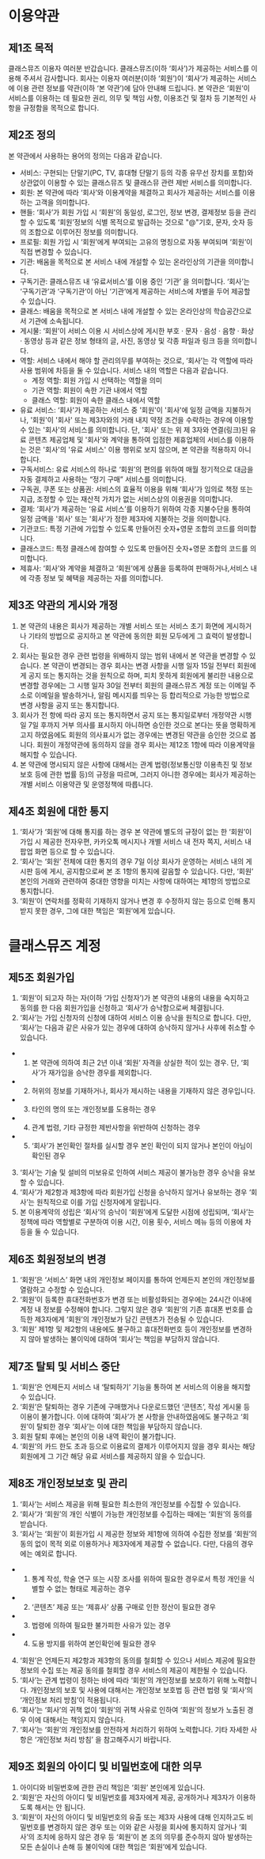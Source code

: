# 이용약관

## 제1조 목적

클래스뮤즈 이용자 여러분 반갑습니다. 클래스뮤즈(이하 ‘회사’)가 제공하는 서비스를 이용해 주셔서 감사합니다. 회사는 이용자 여러분(이하 ‘회원’)이 ‘회사’가 제공하는 서비스에 이용 관련 정보를 약관(이하 ‘본 약관’)에 담아 안내해 드립니다. 본 약관은 ‘회원’이 서비스를 이용하는 데 필요한 권리, 의무 및 책임 사항, 이용조건 및 절차 등 기본적인 사항을 규정함을 목적으로 합니다.

## 제2조 정의

본 약관에서 사용하는 용어의 정의는 다음과 같습니다.

- 서비스: 구현되는 단말기(PC, TV, 휴대형 단말기 등의 각종 유무선 장치를 포함)와 상관없이 이용할 수 있는 클래스뮤즈 및 클래스뮤 관련 제반 서비스를 의미합니다.
- 회원: 본 약관에 따라 ‘회사’와 이용계약을 체결하고 회사가 제공하는 서비스를 이용하는 고객을 의미합니다.
- 핸들: ‘회사’가 회원 가입 시 ‘회원’의 동일성, 로그인, 정보 변경, 결제정보 등을 관리할 수 있도록 ‘회원’정보의 식별 목적으로 발급하는 것으로 "@"기호, 문자, 숫자 등의 조합으로 이루어진 정보를 의미합니다.
- 프로필: 회원 가입 시 ‘회원’에게 부여되는 고유의 명칭으로 자동 부여되며 ‘회원’이 직접 변경할 수 있습니다.
- 기관: 배움을 목적으로 본 서비스 내에 개설할 수 있는 온라인상의 기관을 의미합니다.
- 구독기관: 클래스뮤즈 내 ‘유료서비스’를 이용 중인 ‘기관’ 을 의미합니다. ‘회사’는 ‘구독기관’과 ‘구독기관’이 아닌 ‘기관’에게 제공하는 서비스에 차별을 두어 제공할 수 있습니다.
- 클래스: 배움을 목적으로 본 서비스 내에 개설할 수 있는 온라인상의 학습공간으로서 기관에 소속됩니다.
- 게시물: ‘회원’이 서비스 이용 시 서비스상에 게시한 부호 · 문자 · 음성 · 음향 · 화상 · 동영상 등과 같은 정보 형태의 글, 사진, 동영상 및 각종 파일과 링크 등을 의미합니다.
- 역할: 서비스 내에서 해야 할 관리의무를 부여하는 것으로, ‘회사’는 각 역할에 따라 사용 범위에 차등을 둘 수 있습니다. 서비스 내의 역할은 다음과 같습니다.
  - 계정 역할: 회원 가입 시 선택하는 역할을 의미
  - 기관 역할: 회원이 속한 기관 내에서 역할
  - 클래스 역할: 회원이 속한 클래스 내에서 역할
- 유료 서비스: ‘회사'가 제공하는 서비스 중 '회원'이 '회사'에 일정 금액을 지불하거나, '회원'이 '회사' 또는 제3자와의 거래 내지 약정 조건을 수락하는 경우에 이용할 수 있는 '회사'의 서비스를 의미합니다. 단, '회사' 또는 위 제 3자와 연결(링크)된 유료 콘텐츠 제공업체 및 '회사'와 계약을 통하여 입점한 제휴업체의 서비스를 이용하는 것은 '회사'의 '유료 서비스' 이용 행위로 보지 않으며, 본 약관을 적용하지 아니합니다.
- 구독서비스: 유료 서비스의 하나로 ‘회원’의 편의를 위하여 매월 정기적으로 대금을 자동 결제하고 사용하는 “정기 구매” 서비스를 의미합니다.
- 구독권, 쿠폰 또는 상품권: 서비스의 효율적 이용을 위해 ‘회사’가 임의로 책정 또는 지급, 조정할 수 있는 재산적 가치가 없는 서비스상의 이용권을 의미합니다.
- 결제: ‘회사’가 제공하는 ‘유료 서비스’를 이용하기 위하여 각종 지불수단을 통하여 일정 금액을 '회사' 또는 '회사'가 정한 제3자에 지불하는 것을 의미합니다.
- 기관코드: 특정 기관에 가입할 수 있도록 만들어진 숫자+영문 조합의 코드를 의미합니다.
- 클래스코드: 특정 클래스에 참여할 수 있도록 만들어진 숫자+영문 조합의 코드를 의미합니다.
- 제휴사: ‘회사’와 계약을 체결하고 ‘회원’에게 상품을 등록하여 판매하거나,서비스 내에 각종 정보 및 혜택을 제공하는 자를 의미합니다.

## 제3조 약관의 게시와 개정

1. 본 약관의 내용은 회사가 제공하는 개별 서비스 또는 서비스 초기 화면에 게시하거나 기타의 방법으로 공지하고 본 약관에 동의한 회원 모두에게 그 효력이 발생합니다.
2. 회사는 필요한 경우 관련 법령을 위배하지 않는 범위 내에서 본 약관을 변경할 수 있습니다. 본 약관이 변경되는 경우 회사는 변경 사항을 시행 일자 15일 전부터 회원에게 공지 또는 통지하는 것을 원칙으로 하며, 피치 못하게 회원에게 불리한 내용으로 변경할 경우에는 그 시행 일자 30일 전부터 회원의 클래스뮤즈 계정 또는 이메일 주소로 이메일을 발송하거나, 알림 메시지를 띄우는 등 합리적으로 가능한 방법으로 변경 사항을 공지 또는 통지합니다.
3. 회사가 전 항에 따라 공지 또는 통지하면서 공지 또는 통지일로부터 개정약관 시행일 7일 후까지 거부 의사를 표시하지 아니하면 승인한 것으로 본다는 뜻을 명확하게 고지 하였음에도 회원의 의사표시가 없는 경우에는 변경된 약관을 승인한 것으로 봅니다. 회원이 개정약관에 동의하지 않을 경우 회사는 제12조 1항에 따라 이용계약을 해지할 수 있습니다.
4. 본 약관에 명시되지 않은 사항에 대해서는 관계 법령(정보통신망 이용촉진 및 정보보호 등에 관한 법률 등)의 규정을 따르며, 그러지 아니한 경우에는 회사가 제공하는 개별 서비스 이용약관 및 운영정책에 따릅니다.

## 제4조 회원에 대한 통지

1. ‘회사’가 ‘회원’에 대해 통지를 하는 경우 본 약관에 별도의 규정이 없는 한 ‘회원’이 가입 시 제공한 전자우편, 카카오톡 메시지나 개별 서비스 내 전자 쪽지, 서비스 내 팝업 화면 등으로 할 수 있습니다.
2. ‘회사’는 ‘회원’ 전체에 대한 통지의 경우 7일 이상 회사가 운영하는 서비스 내의 게시판 등에 게시, 공지함으로써 본 조 1항의 통지에 갈음할 수 있습니다. 다만, ‘회원’ 본인의 거래와 관련하여 중대한 영향을 미치는 사항에 대하여는 제1항의 방법으로 통지합니다.
3. ‘회원’이 연락처를 정확히 기재하지 않거나 변경 후 수정하지 않는 등으로 인해 통지받지 못한 경우, 그에 대한 책임은 ‘회원’에게 있습니다.

# 클래스뮤즈 계정

## 제5조 회원가입

1. ‘회원’이 되고자 하는 자(이하 ‘가입 신청자’)가 본 약관의 내용의 내용을 숙지하고 동의를 한 다음 회원가입을 신청하고 ‘회사’가 승낙함으로써 체결됩니다.
2. ‘회사’는 가입 신청자의 신청에 대하여 서비스 이용 승낙을 원칙으로 합니다. 다만, ‘회사’는 다음과 같은 사유가 있는 경우에 대하여 승낙하지 않거나 사후에 취소할 수 있습니다.

- 1. 본 약관에 의하여 최근 2년 이내 ‘회원’ 자격을 상실한 적이 있는 경우. 단, ‘회사’가 재가입을 승낙한 경우를 제외합니다.
- 2. 허위의 정보를 기재하거나, 회사가 제시하는 내용을 기재하지 않은 경우입니다.
- 3. 타인의 명의 또는 개인정보를 도용하는 경우
- 4. 관계 법령, 기타 규정한 제반사항을 위반하여 신청하는 경우
- 5. ‘회사’가 본인확인 절차를 실시할 경우 본인 확인이 되지 않거나 본인이 아님이 확인된 경우

3. ‘회사’는 기술 및 설비의 미보유로 인하여 서비스 제공이 불가능한 경우 승낙을 유보할 수 있습니다.
4. ‘회사’가 제2항과 제3항에 따라 회원가입 신청을 승낙하지 않거나 유보하는 경우 ‘회사’는 원칙적으로 이를 가입 신청자에게 알립니다.
5. 본 이용계약의 성립은 ‘회사’의 승낙이 ‘회원’에게 도달한 시점에 성립되며, ‘회사’는 정책에 따라 역할별로 구분하여 이용 시간, 이용 횟수, 서비스 메뉴 등의 이용에 차등을 둘 수 있습니다.

## 제6조 회원정보의 변경

1. ‘회원’은 ‘서비스’ 화면 내의 개인정보 페이지를 통하여 언제든지 본인의 개인정보를 열람하고 수정할 수 있습니다.
2. ‘회원’이 등록한 휴대전화번호가 변경 또는 비활성화되는 경우에는 24시간 이내에 계정 내 정보를 수정해야 합니다. 그렇지 않은 경우 ‘회원’의 기존 휴대폰 번호를 습득한 제3자에게 ‘회원’의 개인정보가 담긴 콘텐츠가 전송될 수 있습니다.
3. ‘회원’ 제1항 및 제2항의 내용에도 불구하고 휴대전화번호 등이 개인정보를 변경하지 않아 발생하는 불이익에 대하여 ‘회사’는 책임을 부담하지 않습니다.

## 제7조 탈퇴 및 서비스 중단

1. ‘회원’은 언제든지 서비스 내 ‘탈퇴하기’ 기능을 통하여 본 서비스의 이용을 해지할 수 있습니다.
2. ‘회원’은 탈퇴하는 경우 기존에 구매했거나 다운로드했던 ‘콘텐츠’, 작성 게시물 등 이용이 불가합니다. 이에 대하여 ‘회사’가 본 사항을 안내하였음에도 불구하고 ‘회원’이 탈퇴한 경우 ‘회사’는 이에 대한 책임을 부담하지 않습니다.
3. 회원 탈퇴 후에는 본인의 이용 내역 확인이 불가합니다.
4. ‘회원’의 카드 한도 초과 등으로 이용료의 결제가 이루어지지 않을 경우 회사는 해당 회원에게 그 기간 해당 유료 서비스를 제공하지 않을 수 있습니다.

## 제8조 개인정보보호 및 관리

1. ‘회사’는 서비스 제공을 위해 필요한 최소한의 개인정보를 수집할 수 있습니다.
2. ‘회사’가 ‘회원’의 개인 식별이 가능한 개인정보를 수집하는 때에는 ‘회원’의 동의를 받습니다.
3. ‘회사’는 ‘회원’이 회원가입 시 제공한 정보와 제1항에 의하여 수집한 정보를 ‘회원’의 동의 없이 목적 외로 이용하거나 제3자에게 제공할 수 없습니다. 다만, 다음의 경우에는 예외로 합니다.

- 1. 통계 작성, 학술 연구 또는 시장 조사를 위하여 필요한 경우로서 특정 개인을 식별할 수 없는 형태로 제공하는 경우
- 2. ‘콘텐츠’ 제공 또는 ‘제휴사’ 상품 구매로 인한 정산이 필요한 경우
- 3. 법령에 의하여 필요한 불가피한 사유가 있는 경우
- 4. 도용 방지를 위하여 본인확인에 필요한 경우

4. ‘회원’은 언제든지 제2항과 제3항의 동의를 철회할 수 있으나 서비스 제공에 필요한 정보의 수집 또는 제공 동의를 철회할 경우 서비스의 제공이 제한될 수 있습니다.
5. ‘회사’는 관계 법령이 정하는 바에 따라 ‘회원’의 개인정보를 보호하기 위해 노력합니다. 개인정보의 보호 및 사용에 대해서는 개인정보 보호법 등 관련 법령 및 ‘회사’의 ‘개인정보 처리 방침’이 적용됩니다.
6. ‘회사’는 ‘회사’의 귀책 없이 ‘회원’의 귀책 사유로 인하여 ‘회원’의 정보가 노출된 경우 이에 대해서는 책임지지 않습니다.
7. ‘회사’는 ‘회원’의 개인정보를 안전하게 처리하기 위하여 노력합니다. 기타 자세한 사항은 ‘개인정보 처리 방침’ 을 참고해주시기 바랍니다.

## 제9조 회원의 아이디 및 비밀번호에 대한 의무

1. 아이디와 비밀번호에 관한 관리 책임은 ‘회원’ 본인에게 있습니다.
2. ‘회원’은 자신의 아이디 및 비밀번호를 제3자에게 제공, 공개하거나 제3자가 이용하도록 해서는 안 됩니다.
3. ‘회원’이 자신의 아이디 및 비밀번호의 유출 또는 제3자 사용에 대해 인지하고도 비밀번호를 변경하지 않은 경우 또는 이와 같은 사정을 회사에 통지하지 않거나 ‘회사’의 조치에 응하지 않은 경우 등 ‘회원’이 본 조의 의무를 준수하지 않아 발생하는 모든 손실이나 손해 등 불이익에 대한 책임은 ‘회원’에게 있습니다.
